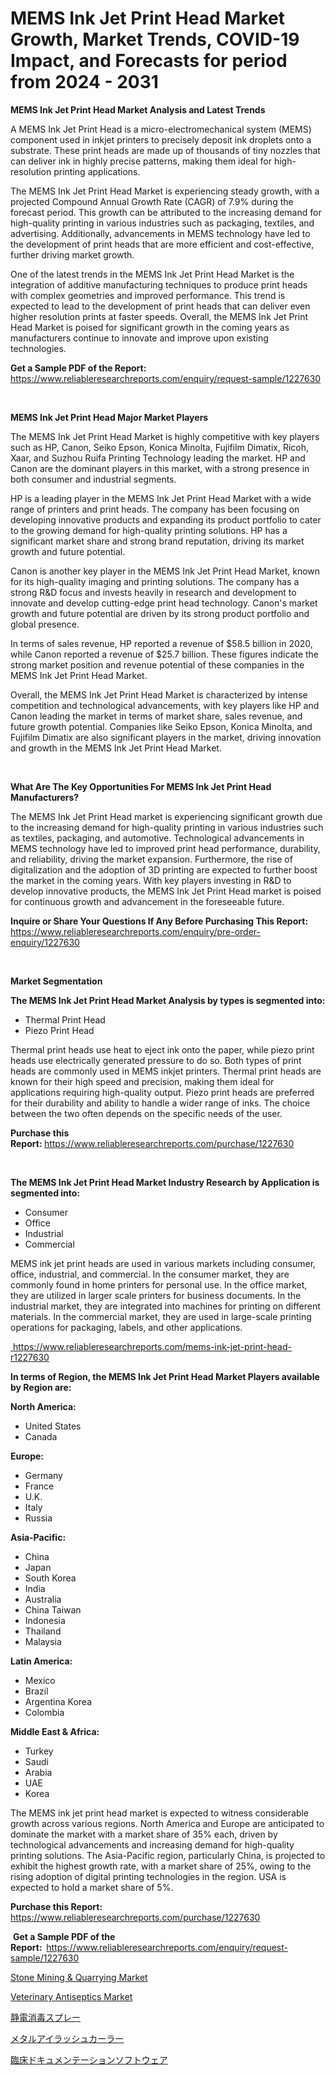<p><h1>MEMS Ink Jet Print Head Market Growth, Market Trends, COVID-19 Impact, and Forecasts for period from 2024 - 2031</h1></p><p><strong>MEMS Ink Jet Print Head Market Analysis and Latest Trends</strong></p>
<p><p>A MEMS Ink Jet Print Head is a micro-electromechanical system (MEMS) component used in inkjet printers to precisely deposit ink droplets onto a substrate. These print heads are made up of thousands of tiny nozzles that can deliver ink in highly precise patterns, making them ideal for high-resolution printing applications.</p><p>The MEMS Ink Jet Print Head Market is experiencing steady growth, with a projected Compound Annual Growth Rate (CAGR) of 7.9% during the forecast period. This growth can be attributed to the increasing demand for high-quality printing in various industries such as packaging, textiles, and advertising. Additionally, advancements in MEMS technology have led to the development of print heads that are more efficient and cost-effective, further driving market growth.</p><p>One of the latest trends in the MEMS Ink Jet Print Head Market is the integration of additive manufacturing techniques to produce print heads with complex geometries and improved performance. This trend is expected to lead to the development of print heads that can deliver even higher resolution prints at faster speeds. Overall, the MEMS Ink Jet Print Head Market is poised for significant growth in the coming years as manufacturers continue to innovate and improve upon existing technologies.</p></p>
<p><strong>Get a Sample PDF of the Report:&nbsp;</strong> <a href="https://www.reliableresearchreports.com/enquiry/request-sample/1227630">https://www.reliableresearchreports.com/enquiry/request-sample/1227630</a></p>
<p>&nbsp;</p>
<p><strong>MEMS Ink Jet Print Head Major Market Players</strong></p>
<p><p>The MEMS Ink Jet Print Head Market is highly competitive with key players such as HP, Canon, Seiko Epson, Konica Minolta, Fujifilm Dimatix, Ricoh, Xaar, and Suzhou Ruifa Printing Technology leading the market. HP and Canon are the dominant players in this market, with a strong presence in both consumer and industrial segments.</p><p>HP is a leading player in the MEMS Ink Jet Print Head Market with a wide range of printers and print heads. The company has been focusing on developing innovative products and expanding its product portfolio to cater to the growing demand for high-quality printing solutions. HP has a significant market share and strong brand reputation, driving its market growth and future potential.</p><p>Canon is another key player in the MEMS Ink Jet Print Head Market, known for its high-quality imaging and printing solutions. The company has a strong R&D focus and invests heavily in research and development to innovate and develop cutting-edge print head technology. Canon's market growth and future potential are driven by its strong product portfolio and global presence.</p><p>In terms of sales revenue, HP reported a revenue of $58.5 billion in 2020, while Canon reported a revenue of $25.7 billion. These figures indicate the strong market position and revenue potential of these companies in the MEMS Ink Jet Print Head Market.</p><p>Overall, the MEMS Ink Jet Print Head Market is characterized by intense competition and technological advancements, with key players like HP and Canon leading the market in terms of market share, sales revenue, and future growth potential. Companies like Seiko Epson, Konica Minolta, and Fujifilm Dimatix are also significant players in the market, driving innovation and growth in the MEMS Ink Jet Print Head Market.</p></p>
<p>&nbsp;</p>
<p><strong>What Are The Key Opportunities For MEMS Ink Jet Print Head Manufacturers?</strong></p>
<p><p>The MEMS Ink Jet Print Head market is experiencing significant growth due to the increasing demand for high-quality printing in various industries such as textiles, packaging, and automotive. Technological advancements in MEMS technology have led to improved print head performance, durability, and reliability, driving the market expansion. Furthermore, the rise of digitalization and the adoption of 3D printing are expected to further boost the market in the coming years. With key players investing in R&D to develop innovative products, the MEMS Ink Jet Print Head market is poised for continuous growth and advancement in the foreseeable future.</p></p>
<p><strong>Inquire or Share Your Questions If Any Before Purchasing This Report:</strong> <a href="https://www.reliableresearchreports.com/enquiry/pre-order-enquiry/1227630">https://www.reliableresearchreports.com/enquiry/pre-order-enquiry/1227630</a></p>
<p>&nbsp;</p>
<p><strong>Market Segmentation</strong></p>
<p><strong>The MEMS Ink Jet Print Head Market Analysis by types is segmented into:</strong></p>
<p><ul><li>Thermal Print Head</li><li>Piezo Print Head</li></ul></p>
<p><p>Thermal print heads use heat to eject ink onto the paper, while piezo print heads use electrically generated pressure to do so. Both types of print heads are commonly used in MEMS inkjet printers. Thermal print heads are known for their high speed and precision, making them ideal for applications requiring high-quality output. Piezo print heads are preferred for their durability and ability to handle a wider range of inks. The choice between the two often depends on the specific needs of the user.</p></p>
<p><strong>Purchase this Report:&nbsp;</strong><a href="https://www.reliableresearchreports.com/purchase/1227630">https://www.reliableresearchreports.com/purchase/1227630</a></p>
<p>&nbsp;</p>
<p><strong>The MEMS Ink Jet Print Head Market Industry Research by Application is segmented into:</strong></p>
<p><ul><li>Consumer</li><li>Office</li><li>Industrial</li><li>Commercial</li></ul></p>
<p><p>MEMS ink jet print heads are used in various markets including consumer, office, industrial, and commercial. In the consumer market, they are commonly found in home printers for personal use. In the office market, they are utilized in larger scale printers for business documents. In the industrial market, they are integrated into machines for printing on different materials. In the commercial market, they are used in large-scale printing operations for packaging, labels, and other applications.</p></p>
<p><a href="https://www.reliableresearchreports.com/mems-ink-jet-print-head-r1227630">&nbsp;https://www.reliableresearchreports.com/mems-ink-jet-print-head-r1227630</a></p>
<p><strong>In terms of Region, the MEMS Ink Jet Print Head Market Players available by Region are:</strong></p>
<p>
    <p> <strong> North America: </strong>
        <ul>
            <li>United States</li>
            <li>Canada</li>
        </ul>
        </p> 
    <p> <strong> Europe: </strong>
        <ul>
            <li>Germany</li>
            <li>France</li>
            <li>U.K.</li>
            <li>Italy</li>
            <li>Russia</li>
        </ul>
        </p> 
    <p> <strong> Asia-Pacific: </strong>
        <ul>
            <li>China</li>
            <li>Japan</li>
            <li>South Korea</li>
            <li>India</li>
            <li>Australia</li>
            <li>China Taiwan</li>
            <li>Indonesia</li>
            <li>Thailand</li>
            <li>Malaysia</li>
        </ul>
        </p> 
    <p> <strong> Latin America: </strong>
        <ul>
            <li>Mexico</li>
            <li>Brazil</li>
            <li>Argentina Korea</li>
            <li>Colombia</li>
        </ul>
        </p> 
    <p> <strong> Middle East & Africa: </strong>
        <ul>
            <li>Turkey</li>
            <li>Saudi</li>
            <li>Arabia</li>
            <li>UAE</li>
            <li>Korea</li>
        </ul>
    </p>
    </p>
<p><p>The MEMS ink jet print head market is expected to witness considerable growth across various regions. North America and Europe are anticipated to dominate the market with a market share of 35% each, driven by technological advancements and increasing demand for high-quality printing solutions. The Asia-Pacific region, particularly China, is projected to exhibit the highest growth rate, with a market share of 25%, owing to the rising adoption of digital printing technologies in the region. USA is expected to hold a market share of 5%.</p></p>
<p><strong>Purchase this Report: </strong><a href="https://www.reliableresearchreports.com/purchase/1227630">https://www.reliableresearchreports.com/purchase/1227630</a></p>
<p>&nbsp;<strong>Get a Sample PDF of the Report:&nbsp;&nbsp;</strong><a href="https://www.reliableresearchreports.com/enquiry/request-sample/1227630">https://www.reliableresearchreports.com/enquiry/request-sample/1227630</a></p>
<p><strong></strong></p>
<p><p><a href="https://github.com/indrystar/Market-Research-Report-List-3/blob/main/stone-mining-quarrying-market.md">Stone Mining & Quarrying Market</a></p><p><a href="https://issuu.com/reportprime-2/docs/veterinary-antiseptics-market-size-2030.pptx">Veterinary Antiseptics Market</a></p><p><a href="https://github.com/mcbeesbxa270/Market-Research-Report-List-1/blob/main/154404240901.md">静電消毒スプレー</a></p><p><a href="https://github.com/EmoryYundt1935/Market-Research-Report-List-1/blob/main/148891940902.md">メタルアイラッシュカーラー</a></p><p><a href="https://medium.com/@camilcosta76856/%E8%87%A8%E5%BA%8A%E6%96%87%E6%9B%B8%E3%82%BD%E3%83%95%E3%83%88%E3%82%A6%E3%82%A7%E3%82%A2%E5%B8%82%E5%A0%B4-%E7%AB%B6%E4%BA%89%E5%88%86%E6%9E%90-%E5%B8%82%E5%A0%B4%E5%8B%95%E5%90%91-2031%E5%B9%B4%E3%81%BE%E3%81%A7%E3%81%AE%E4%BA%88%E6%B8%AC-af1d5e945203">臨床ドキュメンテーションソフトウェア</a></p></p>